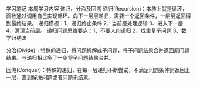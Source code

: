 学习笔记
本周学习内容 递归、分治及回溯
递归(Recursion)：本质上就是循环，函数通过调用自己实现循环。向下一层层递归，需要一个返回条件，一层层返回得到最终结果。
递归模板：1、递归终止条件 2、当前层处理逻辑 3、进入下一层 4、清理当前层。
递归问题思维要点：1、不要人肉递归 2、找重复子问题 3、数学归纳法

分治(Divide)：特殊的递归，将问题拆解成子问题，将子问题结果合并返回原问题结果。与递归相比多了一步将子问题结果合并。

回溯(Conquer)：特殊的递归，在每一层递归不断尝试，不满足问题条件则返回上一层，直到解决问题或者问题无结果。